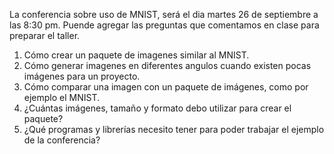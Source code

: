 La conferencia sobre uso de MNIST, será el dia martes 26 de septiembre a las 8:30 pm.  Puende agregar las preguntas que comentamos en clase para preparar el taller.

1. Cómo crear un paquete de imagenes similar al MNIST.
2. Cómo generar imagenes en diferentes angulos cuando existen pocas imágenes para un proyecto.
3. Cómo comparar una imagen con un paquete de imágenes, como por ejemplo el MNIST.
4. ¿Cuántas imágenes, tamaño y formato debo utilizar para crear el paquete?
5. ¿Qué programas y librerías necesito tener para poder trabajar el ejemplo de la conferencia?

